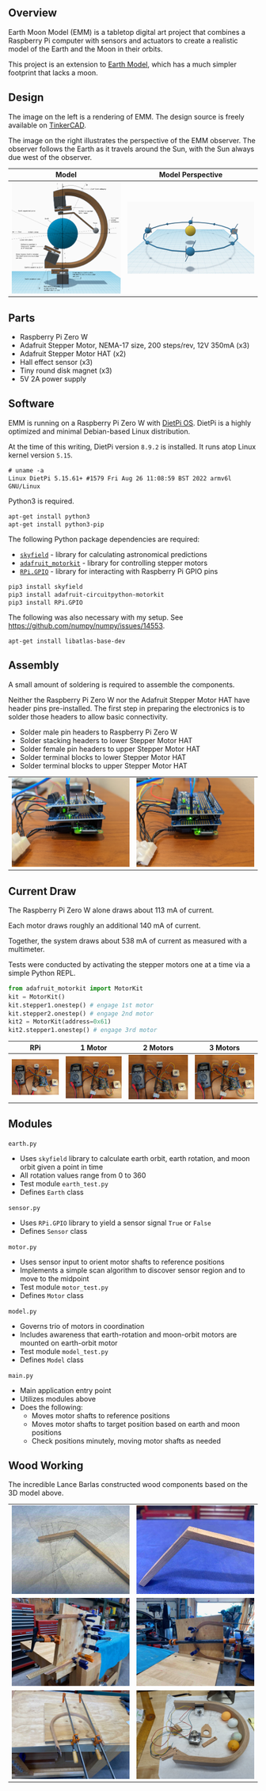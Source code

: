 ## Overview

Earth Moon Model (EMM) is a tabletop digital art project that combines a Raspberry Pi
computer with sensors and actuators to create a realistic model of the Earth and
the Moon in their orbits.

This project is an extension to [Earth Model](https://github.com/ebarlas/earth-model), 
which has a much simpler footprint that lacks a moon. 

## Design

The image on the left is a rendering of EMM. The design source is
freely available on [TinkerCAD](https://www.tinkercad.com/things/2K7GgXmbFCp).

The image on the right illustrates the perspective of the EMM observer.
The observer follows the Earth as it travels around the Sun, with the Sun always
due west of the observer.

| Model | Model Perspective                 |
|----------------|-----------------------------------|
| ![](img/earth-moon-model-annotated.png) | ![](img/earth-model-camera-2.png) |

## Parts

* Raspberry Pi Zero W
* Adafruit Stepper Motor, NEMA-17 size, 200 steps/rev, 12V 350mA (x3)
* Adafruit Stepper Motor HAT (x2)
* Hall effect sensor (x3)
* Tiny round disk magnet (x3)
* 5V 2A power supply

## Software

EMM is running on a Raspberry Pi Zero W with [DietPi OS](https://dietpi.com/docs/).
DietPi is a highly optimized and minimal Debian-based Linux distribution.

At the time of this writing, DietPi version `8.9.2` is installed. It runs atop Linux kernel version `5.15`.

```
# uname -a
Linux DietPi 5.15.61+ #1579 Fri Aug 26 11:08:59 BST 2022 armv6l GNU/Linux
```

Python3 is required.

```
apt-get install python3
apt-get install python3-pip
```

The following Python package dependencies are required:

* [`skyfield`](https://rhodesmill.org/skyfield/) - library for calculating astronomical predictions
* [`adafruit_motorkit`](https://github.com/adafruit/Adafruit_CircuitPython_MotorKit) - library for controlling stepper motors
* [`RPi.GPIO`](https://pypi.org/project/RPi.GPIO) - library for interacting with Raspberry Pi GPIO pins

```
pip3 install skyfield
pip3 install adafruit-circuitpython-motorkit
pip3 install RPi.GPIO
```

The following was also necessary with my setup. See https://github.com/numpy/numpy/issues/14553.

```
apt-get install libatlas-base-dev
```

## Assembly

A small amount of soldering is required to assemble the components.

Neither the Raspberry Pi Zero W nor the Adafruit Stepper Motor HAT
have header pins pre-installed. The first step in preparing the electronics is
to solder those headers to allow basic connectivity.

* Solder male pin headers to Raspberry Pi Zero W
* Solder stacking headers to lower Stepper Motor HAT
* Solder female pin headers to upper Stepper Motor HAT
* Solder terminal blocks to lower Stepper Motor HAT
* Solder terminal blocks to upper Stepper Motor HAT

|                         |                         |
|-------------------------|-------------------------|
| ![](img/assembly_1.jpg) | ![](img/assembly_2.jpg) |

## Current Draw

The Raspberry Pi Zero W alone draws about 113 mA of current.

Each motor draws roughly an additional 140 mA of current.

Together, the system draws about 538 mA of current as measured with a multimeter.

Tests were conducted by activating the stepper motors one at a time via a simple
Python REPL.

```python
from adafruit_motorkit import MotorKit
kit = MotorKit()
kit.stepper1.onestep() # engage 1st motor
kit.stepper2.onestep() # engage 2nd motor
kit2 = MotorKit(address=0x61)
kit2.stepper1.onestep() # engage 3rd motor
```

| RPi                         | 1 Motor                     | 2 Motors                    | 3 Motors                    |
|-----------------------------|-----------------------------|-----------------------------|-----------------------------|
| ![](img/current_draw_1.jpg) | ![](img/current_draw_2.jpg) | ![](img/current_draw_3.jpg) | ![](img/current_draw_4.jpg) |

## Modules

`earth.py`
* Uses `skyfield` library to calculate earth orbit, earth rotation, and moon orbit given a point in time
* All rotation values range from 0 to 360
* Test module `earth_test.py`
* Defines `Earth` class

`sensor.py`
* Uses `RPi.GPIO` library to yield a sensor signal `True` or `False`
* Defines `Sensor` class

`motor.py`
* Uses sensor input to orient motor shafts to reference positions
* Implements a simple scan algorithm to discover sensor region and to move to the midpoint
* Test module `motor_test.py`
* Defines `Motor` class

`model.py`
* Governs trio of motors in coordination
* Includes awareness that earth-rotation and moon-orbit motors are mounted on earth-orbit motor
* Test module `model_test.py`
* Defines `Model` class

`main.py`
* Main application entry point
* Utilizes modules above
* Does the following:
  * Moves motor shafts to reference positions
  * Moves motor shafts to target position based on earth and moon positions
  * Check positions minutely, moving motor shafts as needed 

## Wood Working

The incredible Lance Barlas constructed wood components based on the 3D model above.

|                             |                             |
|-----------------------------|-----------------------------|
| ![](img/wood_arm_1.jpg)     | ![](img/wood_arm_2.jpg)     |
| ![](img/wood_support_1.jpg) | ![](img/wood_support_2.jpg) |
| ![](img/wood_support_3.jpg) | ![](img/wood_support_4.jpg) |